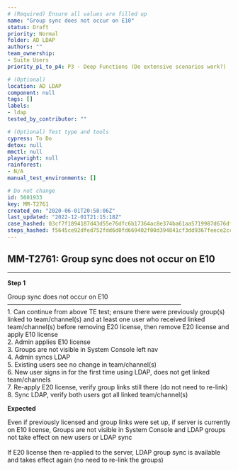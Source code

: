 ```yaml
---
# (Required) Ensure all values are filled up
name: "Group sync does not occur on E10"
status: Draft
priority: Normal
folder: AD LDAP
authors: ""
team_ownership: 
- Suite Users
priority_p1_to_p4: P3 - Deep Functions (Do extensive scenarios work?)

# (Optional)
location: AD LDAP
component: null
tags: []
labels: 
- ldap
tested_by_contributor: ""

# (Optional) Test type and tools
cypress: To Do
detox: null
mmctl: null
playwright: null
rainforest: 
- N/A
manual_test_environments: []

# Do not change
id: 5601933
key: MM-T2761
created_on: "2020-06-01T20:58:06Z"
last_updated: "2022-12-01T21:15:18Z"
case_hashed: 03cf7f1894187d43d55e76dfc6b17364ac8e374ba61aa5719987d676df6b226e168d3984810968781c4c295ef8a93562
steps_hashed: f5645ce92dfed752fdd6d0fd669402f00d394841cf3dd9367feece2cce7804110ec1f0e011df501ed26128f0817f9ece
---
```


<!-- (Auto-generated) Based on frontmatter's "key" and "name" -->

## MM-T2761: Group sync does not occur on E10

---

**Step 1**

Group sync does not occur on E10\
————————————————————————————\
1\. Can continue from above TE test; ensure there were previously group(s) linked to team/channel(s) and at least one user who received linked team/channel(s) before removing E20 license, then remove E20 license and apply E10 license\
2\. Admin applies E10 license\
3\. Groups are not visible in System Console left nav\
4\. Admin syncs LDAP\
5\. Existing users see no change in team/channel(s)\
6\. New user signs in for the first time using LDAP, does not get linked team/channels\
7\. Re-apply E20 license, verify group links still there (do not need to re-link)\
8\. Sync LDAP, verify both users got all linked team/channel(s)

**Expected**

Even if previously licensed and group links were set up, if server is currently on E10 license, Groups are not visible in System Console and LDAP groups not take effect on new users or LDAP sync\
\
If E20 license then re-applied to the server, LDAP group sync is available and takes effect again (no need to re-link the groups)
